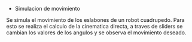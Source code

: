 * Simulacion de movimiento
  
Se simula el movimiento de los eslabones de un robot cuadrupedo.
Para esto se realiza el calculo de la cinematica directa, a traves de sliders se cambian los valores de los angulos y se observa el movimiento deseado.
